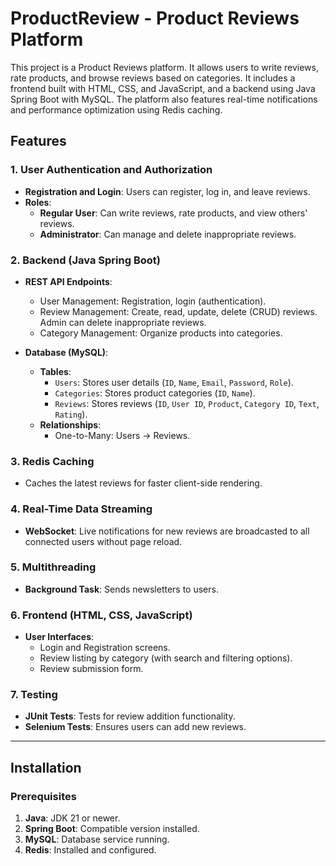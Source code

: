 # ProductReview - Product Reviews Platform

This project is a Product Reviews platform. It allows users to write reviews, rate products, and browse reviews based on categories. It includes a frontend built with HTML, CSS, and JavaScript, and a backend using Java Spring Boot with MySQL. The platform also features real-time notifications and performance optimization using Redis caching.

## Features

### 1. **User Authentication and Authorization**
- **Registration and Login**: Users can register, log in, and leave reviews.
- **Roles**:
  - **Regular User**: Can write reviews, rate products, and view others' reviews.
  - **Administrator**: Can manage and delete inappropriate reviews.

### 2. **Backend (Java Spring Boot)**
- **REST API Endpoints**:
  - User Management: Registration, login (authentication).
  - Review Management: Create, read, update, delete (CRUD) reviews. Admin can delete inappropriate reviews.
  - Category Management: Organize products into categories.

- **Database (MySQL)**:
  - **Tables**:
    - `Users`: Stores user details (`ID`, `Name`, `Email`, `Password`, `Role`).
    - `Categories`: Stores product categories (`ID`, `Name`).
    - `Reviews`: Stores reviews (`ID`, `User ID`, `Product`, `Category ID`, `Text`, `Rating`).
  - **Relationships**:
    - One-to-Many: Users → Reviews.

### 3. **Redis Caching**
- Caches the latest reviews for faster client-side rendering.

### 4. **Real-Time Data Streaming**
- **WebSocket**: Live notifications for new reviews are broadcasted to all connected users without page reload.

### 5. **Multithreading**
- **Background Task**: Sends newsletters to users.

### 6. **Frontend (HTML, CSS, JavaScript)**
- **User Interfaces**:
  - Login and Registration screens.
  - Review listing by category (with search and filtering options).
  - Review submission form.

### 7. **Testing**
- **JUnit Tests**: Tests for review addition functionality.
- **Selenium Tests**: Ensures users can add new reviews.

---

## Installation

### Prerequisites
1. **Java**: JDK 21 or newer.
2. **Spring Boot**: Compatible version installed.
3. **MySQL**: Database service running.
4. **Redis**: Installed and configured.


